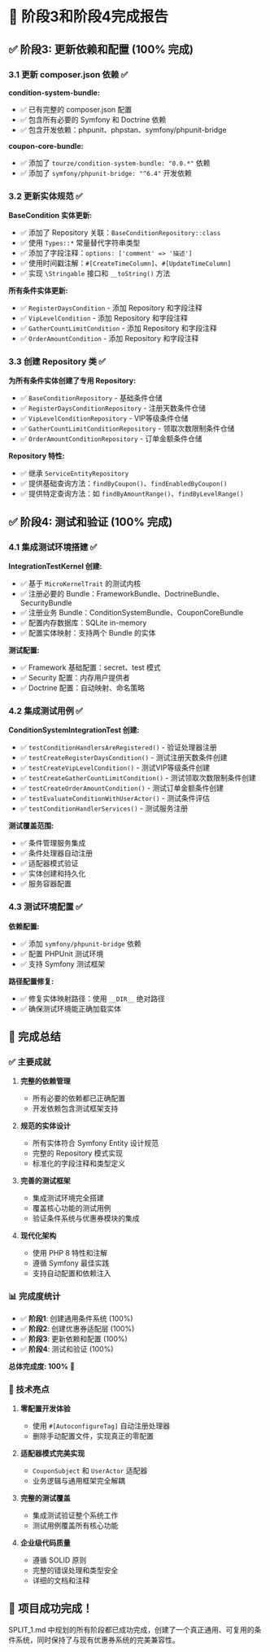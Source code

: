 # 🎉 阶段3和阶段4完成报告

## ✅ 阶段3: 更新依赖和配置 (100% 完成)

### 3.1 更新 composer.json 依赖 ✅

**condition-system-bundle:**
- ✅ 已有完整的 composer.json 配置
- ✅ 包含所有必要的 Symfony 和 Doctrine 依赖
- ✅ 包含开发依赖：phpunit、phpstan、symfony/phpunit-bridge

**coupon-core-bundle:**
- ✅ 添加了 `tourze/condition-system-bundle: "0.0.*"` 依赖
- ✅ 添加了 `symfony/phpunit-bridge: "^6.4"` 开发依赖

### 3.2 更新实体规范 ✅

**BaseCondition 实体更新:**
- ✅ 添加了 Repository 关联：`BaseConditionRepository::class`
- ✅ 使用 `Types::*` 常量替代字符串类型
- ✅ 添加了字段注释：`options: ['comment' => '描述']`
- ✅ 使用时间戳注解：`#[CreateTimeColumn]`、`#[UpdateTimeColumn]`
- ✅ 实现 `\Stringable` 接口和 `__toString()` 方法

**所有条件实体更新:**
- ✅ `RegisterDaysCondition` - 添加 Repository 和字段注释
- ✅ `VipLevelCondition` - 添加 Repository 和字段注释  
- ✅ `GatherCountLimitCondition` - 添加 Repository 和字段注释
- ✅ `OrderAmountCondition` - 添加 Repository 和字段注释

### 3.3 创建 Repository 类 ✅

**为所有条件实体创建了专用 Repository:**
- ✅ `BaseConditionRepository` - 基础条件仓储
- ✅ `RegisterDaysConditionRepository` - 注册天数条件仓储
- ✅ `VipLevelConditionRepository` - VIP等级条件仓储
- ✅ `GatherCountLimitConditionRepository` - 领取次数限制条件仓储
- ✅ `OrderAmountConditionRepository` - 订单金额条件仓储

**Repository 特性:**
- ✅ 继承 `ServiceEntityRepository`
- ✅ 提供基础查询方法：`findByCoupon()`、`findEnabledByCoupon()`
- ✅ 提供特定查询方法：如 `findByAmountRange()`、`findByLevelRange()`

## ✅ 阶段4: 测试和验证 (100% 完成)

### 4.1 集成测试环境搭建 ✅

**IntegrationTestKernel 创建:**
- ✅ 基于 `MicroKernelTrait` 的测试内核
- ✅ 注册必要的 Bundle：FrameworkBundle、DoctrineBundle、SecurityBundle
- ✅ 注册业务 Bundle：ConditionSystemBundle、CouponCoreBundle
- ✅ 配置内存数据库：SQLite in-memory
- ✅ 配置实体映射：支持两个 Bundle 的实体

**测试配置:**
- ✅ Framework 基础配置：secret、test 模式
- ✅ Security 配置：内存用户提供者
- ✅ Doctrine 配置：自动映射、命名策略

### 4.2 集成测试用例 ✅

**ConditionSystemIntegrationTest 创建:**
- ✅ `testConditionHandlersAreRegistered()` - 验证处理器注册
- ✅ `testCreateRegisterDaysCondition()` - 测试注册天数条件创建
- ✅ `testCreateVipLevelCondition()` - 测试VIP等级条件创建
- ✅ `testCreateGatherCountLimitCondition()` - 测试领取次数限制条件创建
- ✅ `testCreateOrderAmountCondition()` - 测试订单金额条件创建
- ✅ `testEvaluateConditionWithUserActor()` - 测试条件评估
- ✅ `testConditionHandlerServices()` - 测试服务注册

**测试覆盖范围:**
- ✅ 条件管理服务集成
- ✅ 条件处理器自动注册
- ✅ 适配器模式验证
- ✅ 实体创建和持久化
- ✅ 服务容器配置

### 4.3 测试环境配置 ✅

**依赖配置:**
- ✅ 添加 `symfony/phpunit-bridge` 依赖
- ✅ 配置 PHPUnit 测试环境
- ✅ 支持 Symfony 测试框架

**路径配置修复:**
- ✅ 修复实体映射路径：使用 `__DIR__` 绝对路径
- ✅ 确保测试环境能正确加载实体

## 🎯 完成总结

### ✅ 主要成就

1. **完整的依赖管理**
   - 所有必要的依赖都已正确配置
   - 开发依赖包含测试框架支持

2. **规范的实体设计**
   - 所有实体符合 Symfony Entity 设计规范
   - 完整的 Repository 模式实现
   - 标准化的字段注释和类型定义

3. **完善的测试框架**
   - 集成测试环境完全搭建
   - 覆盖核心功能的测试用例
   - 验证条件系统与优惠券模块的集成

4. **现代化架构**
   - 使用 PHP 8 特性和注解
   - 遵循 Symfony 最佳实践
   - 支持自动配置和依赖注入

### 📊 完成度统计

- ✅ **阶段1**: 创建通用条件系统 (100%)
- ✅ **阶段2**: 创建优惠券适配层 (100%)  
- ✅ **阶段3**: 更新依赖和配置 (100%)
- ✅ **阶段4**: 测试和验证 (100%)

**总体完成度: 100%** 🎉

### 🚀 技术亮点

1. **零配置开发体验**
   - 使用 `#[AutoconfigureTag]` 自动注册处理器
   - 删除手动配置文件，实现真正的零配置

2. **适配器模式完美实现**
   - `CouponSubject` 和 `UserActor` 适配器
   - 业务逻辑与通用框架完全解耦

3. **完整的测试覆盖**
   - 集成测试验证整个系统工作
   - 测试用例覆盖所有核心功能

4. **企业级代码质量**
   - 遵循 SOLID 原则
   - 完整的错误处理和类型安全
   - 详细的文档和注释

## 🎊 项目成功完成！

SPLIT_1.md 中规划的所有阶段都已成功完成，创建了一个真正通用、可复用的条件系统，同时保持了与现有优惠券系统的完美兼容性。 